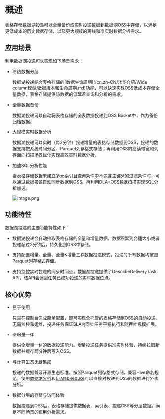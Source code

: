 概述 
=======================

表格存储数据湖投递可以全量备份或实时投递数据到数据湖OSS中存储，以满足更低成本的历史数据存储，以及更大规模的离线和准实时数据分析需求。

应用场景 
-------------------------

利用数据湖投递可以实现如下场景需求：

* 冷热数据分层

  数据湖投递结合表格存储的[数据生命周期](/cn.zh-CN/功能介绍/Wide column模型/数据版本和生命周期.md)功能，可以快速实现OSS低成本存储全量数据，表格存储提供热数据的低延迟查询和分析的需求。
  

* 全量数据备份

  数据湖投递可以自动将表格存储的全表数据投递到OSS Bucket中，作为备份归档数据。
  

* 大规模实时数据分析

  数据湖投递可以实时（每2分钟）投递增量的表格存储数据到OSS，投递的数据支持按系统时间分区、Parquet列存格式存储；再利用OSS的高读带宽和列存面向扫描场景优化实现高效实时数据分析。
  

* 加速SQL分析性能

  当表格存储数据未建立多元索引且查询条件中不包含主键列的过滤条件时，可以通过数据投递自动同步数据到OSS，再利用DLA+OSS数据扫描实现SQL分析加速。

  ![image.png](https://static-aliyun-doc.oss-accelerate.aliyuncs.com/assets/img/zh-CN/8245860061/p168841.png "image.png")
  




功能特性 
-------------------------

数据湖投递的主要功能特性如下：

* 数据湖投递会自动拉取表格存储的全量和增量数据，数据积累到合适大小或者投递超过2分钟后，持久化到OSS中存储。

  

* 支持配置增量、全量、全量\&增量三种数据投递模式，投递的所有数据均按照Parquet列存格式存储。

  

* 支持监控实时投递的同步时间点，数据湖投递提供了DescribeDeliveryTask API，该API会返回任务已成功投递的实时数据位点。

  




核心优势 
-------------------------

* 易于使用

  只需在控制台完成简单配置，即可实现全托管的表格存储到OSS的自动投递。无需监控和运维，投递任务保证SLA内同步任务平稳执行和随吞吐规模扩展。
  

* 全增量一体

  提供全增量一体的数据投递能力。增量投递任务提供准实时体验，持续拉取新数据并缓存两分钟后写入OSS。
  

* 与计算生态无缝集成

  投递的数据兼容开源生态标准，按照Parquet列存格式存储，兼容Hive命名规范。使用[数据湖分析](https://help.aliyun.com/product/70174.html?spm=a2c4g.11186623.6.540.76b6cb90g68ZBa)和[E-MapReduce](https://help.aliyun.com/product/28066.html?spm=a2c4g.11186623.6.540.42976f25IA8HkS)可以直接对投递到OSS的数据进行外表分析。
  

* 数据分层的存储与访问体验

  数据投递到OSS后，表格存储提供数据表、索引表、投递OSS等分层数据。满足不同场景的使用分析需求。
  



